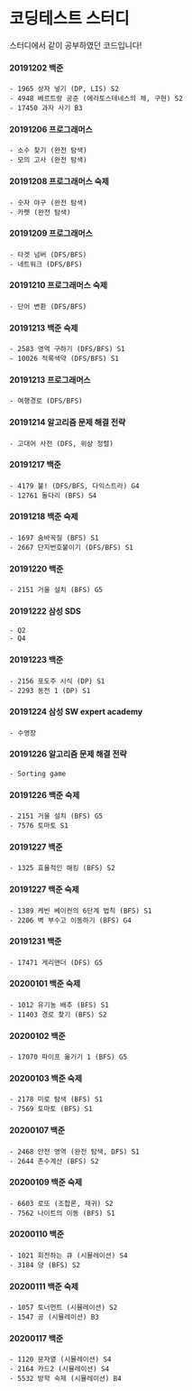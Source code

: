 # 코딩테스트 스터디

스터디에서 같이 공부하였던 코드입니다!

#### 20191202 백준
    - 1965 상자 넣기 (DP, LIS) S2
    - 4948 베르트랑 공준 (에라토스테네스의 체, 구현) S2
    - 17450 과자 사기 B3
    
#### 20191206 프로그래머스
    - 소수 찾기 (완전 탐색)
    - 모의 고사 (완전 탐색)
    
#### 20191208 프로그래머스 숙제
    - 숫자 야구 (완전 탐색)
    - 카펫 (완전 탐색)
    
#### 20191209 프로그래머스
    - 타겟 넘버 (DFS/BFS)
    - 네트워크 (DFS/BFS)
    
#### 20191210 프로그래머스 숙제
    - 단어 변환 (DFS/BFS)
    
#### 20191213 백준 숙제
    - 2583 영역 구하기 (DFS/BFS) S1
    - 10026 적록색약 (DFS/BFS) S1
    
#### 20191213 프로그래머스
    - 여행경로 (DFS/BFS)
    
#### 20191214 알고리즘 문제 해결 전략
    - 고대어 사전 (DFS, 위상 정렬)
    
#### 20191217 백준
    - 4179 불! (DFS/BFS, 다익스트라) G4
    - 12761 돌다리 (BFS) S4
    
#### 20191218 백준 숙제
    - 1697 숨바꼭질 (BFS) S1
    - 2667 단지번호붙이기 (DFS/BFS) S1
    
#### 20191220 백준
    - 2151 거울 설치 (BFS) G5
    
#### 20191222 삼성 SDS
    - Q2
    - Q4
    
#### 20191223 백준
    - 2156 포도주 시식 (DP) S1
    - 2293 동전 1 (DP) S1
    
#### 20191224 삼성 SW expert academy
    - 수영장
    
#### 20191226 알고리즘 문제 해결 전략
    - Sorting game
    
#### 20191226 백준 숙제
    - 2151 거울 설치 (BFS) G5
    - 7576 토마토 S1
    
#### 20191227 백준
    - 1325 효율적인 해킹 (BFS) S2
   
#### 20191227 백준 숙제
    - 1389 케빈 베이컨의 6단계 법칙 (BFS) S1
    - 2206 벽 부수고 이동하기 (BFS) G4
    
#### 20191231 백준
    - 17471 게리맨더 (DFS) G5

#### 20200101 백준 숙제
    - 1012 유기농 배추 (BFS) S1 
    - 11403 경로 찾기 (BFS) S2
    
#### 20200102 백준
    - 17070 파이프 옮기기 1 (BFS) G5
    
#### 20200103 백준 숙제
    - 2178 미로 탐색 (BFS) S1
    - 7569 토마토 (BFS) S1
    
#### 20200107 백준
    - 2468 안전 영역 (완전 탐색, DFS) S1
    - 2644 촌수계산 (BFS) S2
    
#### 20200109 백준 숙제
    - 6603 로또 (조합론, 재귀) S2
    - 7562 나이트의 이동 (BFS) S1
    
#### 20200110 백준
    - 1021 회전하는 큐 (시뮬레이션) S4
    - 3184 양 (BFS) S2
    
#### 20200111 백준 숙제
    - 1057 토너먼트 (시뮬레이션) S2
    - 1547 공 (시뮬레이션) B3
    
#### 20200117 백준
    - 1120 문자열 (시뮬레이션) S4
    - 2164 카드2 (시뮬레이션) S4
    - 5532 방학 숙제 (시뮬레이션) B4